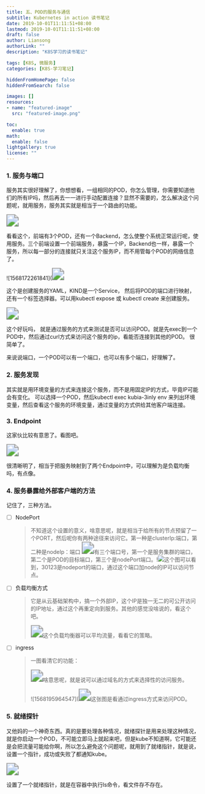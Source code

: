 ```yaml
---
title: 五、POD的服务与通信
subtitle: Kubernetes in action 读书笔记
date: 2019-10-01T11:11:51+08:00
lastmod: 2019-10-01T11:11:51+08:00
draft: false
author: Liansong
authorLink: ""
description: "K8S学习的读书笔记"

tags: [K8S, 微服务]
categories: [K8S-学习笔记]

hiddenFromHomePage: false
hiddenFromSearch: false

images: []
resources:
- name: "featured-image"
  src: "featured-image.png"

toc:
  enable: true
math:
  enable: false
lightgallery: true
license: ""
---
```




###  1. 服务与端口

服务其实很好理解了，你想想看，一组相同的POD，你怎么管理，你需要知道他们的所有IP吗，然后再去一一进行手动配置连接？显然不需要的，怎么解决这个问题呢，就用服务，服务其实就是相当于一个路由的功能。

<img src="https://cdn.jsdelivr.net/gh/yeliansong/github-blog-PIC/blog-images006y8mN6gy1g6vz9tf8wej30mf0dnq60.jpg" style="zoom:200%;" />

看看这个，前端有3个POD，还有一个Backend，怎么使整个系统正常运行呢，使用服务。三个前端设置一个前端服务，暴露一个IP，Backend也一样，暴露一个服务，所以每一部分的连接就只关注这个服务IP，而不用管每个POD的网络信息了。

![1568172261841](<img src="https://cdn.jsdelivr.net/gh/yeliansong/github-blog-PIC/blog-images006y8mN6gy1g6vz9trl8vj30i707bjsq.jpg" style="zoom:200%;" />

这个是创建服务的YAML，KIND是一个Service， 然后将POD的端口进行映射，还有一个标签选择器。可以用kubectl expose 或 kubectl create 来创建服务。

<img src="https://cdn.jsdelivr.net/gh/yeliansong/github-blog-PIC/blog-images006y8mN6gy1g6vz9ubj81j30px0dwn2q.jpg" style="zoom:200%;" />

这个好玩吗， 就是通过服务的方式来测试是否可以访问POD。就是先exec到一个POD中，然后通过curl方式来访问这个服务的ip，看能否连接到其他的POD。 很简单了。           

来说说端口，一个POD可以有一个端口，也可以有多个端口，好理解了。



### 2. 服务发现

其实就是用环境变量的方式来连接这个服务，而不是用固定IP的方式，毕竟IP可能会有变化。 可以选择一个POD，然后kubectl exec kubia-3inly env 来列出环境变量，然后查看这个服务的环境变量，通过变量的方式供给其他客户端连接。



### 3. Endpoint

这家伙比较有意思了。看图吧。

<img src="https://cdn.jsdelivr.net/gh/yeliansong/github-blog-PIC/blog-images006y8mN6gy1g6vz9v2ldhj30sm0c67e1.jpg" style="zoom:200%;" />

很清晰明了，相当于把服务映射到了两个Endpoint中，可以理解为是负载均衡吗，有点像。



### 4. 服务暴露给外部客户端的方法

记住了，三种方法。

- [ ]  NodePort 

	>  不知道这个设置的意义，啥意思呢，就是相当于给所有的节点预留了一个PORT，然后呢你有两种途径来访问它。第一种是clusterIp:端口，第二种是nodeIp：端口 <img src="https://cdn.jsdelivr.net/gh/yeliansong/github-blog-PIC/blog-images006y8mN6gy1g6vz9w5kr5j30kl08hac7.jpg" style="zoom:200%;" />有三个端口号，第一个是服务集群的端口，第二个是POD的目标端口，第三个是nodePort端口。!![](https://cdn.jsdelivr.net/gh/yeliansong/github-blog-PIC/blog-images006y8mN6gy1g6vz9x1ii4j30pg0j845q.jpg)这个图可以看到，30123是nodeport的端口，通过这个端口加node的IP可以访问节点。

- [ ]  负载均衡方式

	> 它是从云基础架构中，搞一个外部IP，这个IP是独一无二的可公开访问的IP地址，通过这个再重定向到服务。其他的感觉没啥说的，看这个吧。
	>
	> <img src="https://cdn.jsdelivr.net/gh/yeliansong/github-blog-PIC/blog-images006y8mN6gy1g6vz9y0p7gj30ew06vmyh.jpg" style="zoom:200%;" />这个负载均衡器可以平均流量，看看它的策略。

- [ ]  ingress

	> 一图看清它的功能：
	>
	> <img src="https://cdn.jsdelivr.net/gh/yeliansong/github-blog-PIC/blog-images006y8mN6gy1g6vz9yhuk1j30p808oadh.jpg" style="zoom:200%;" />啥意思呢，就是说可以通过域名的方式来选择性的访问服务。
	>
	> ![1568195964547](<img src="https://cdn.jsdelivr.net/gh/yeliansong/github-blog-PIC/blog-images006y8mN6gy1g6vz9yz6fkj30nb0aswji.jpg" style="zoom:200%;" />这张图是看通过ingress方式来访问POD。

	

### 5. 就绪探针

又他妈的一个神奇东西。真的是要处理各种情况，就绪探针是用来处理这种情况，就是你启动一个POD，不可能立即马上就起来吧，但是kube不知道啊，它可能还是会把流量可能给你啊，所以怎么避免这个问题呢，就用到了就绪指针，就是说，设置一个指针，成功或失败了都通知kube。

<img src="https://cdn.jsdelivr.net/gh/yeliansong/github-blog-PIC/blog-images006y8mN6gy1g6vzg9qd9bj30hz0baabc.jpg" style="zoom:200%;" />

设置了一个就绪指针，就是在容器中执行ls命令，看文件存不存在。




